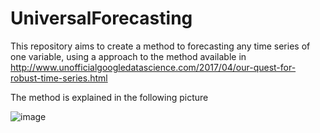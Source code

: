 # UniversalForecasting

This repository aims to create a method to forecasting any time series of one variable, using a approach to the method available in http://www.unofficialgoogledatascience.com/2017/04/our-quest-for-robust-time-series.html

The method is explained in the following picture

![image](https://user-images.githubusercontent.com/46750355/59165440-369c5300-8ae1-11e9-98bf-4a0aabe4e29e.png)

